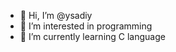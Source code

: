 - 👋 Hi, I’m @ysadiy
- 👀 I’m interested in programming
- 🌱 I’m currently learning C language


<!---
ysadiy/ysadiy is a ✨ special ✨ repository because its `README.md` (this file) appears on your GitHub profile.
You can click the Preview link to take a look at your changes.
--->
